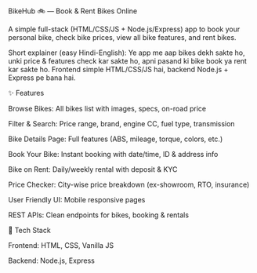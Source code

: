 BikeHub 🚲 — Book & Rent Bikes Online

A simple full-stack (HTML/CSS/JS + Node.js/Express) app to book your personal bike, check bike prices, view all bike features, and rent bikes.

Short explainer (easy Hindi-English):
Ye app me aap bikes dekh sakte ho, unki price & features check kar sakte ho, apni pasand ki bike book ya rent kar sakte ho. Frontend simple HTML/CSS/JS hai, backend Node.js + Express pe bana hai.

✨ Features

Browse Bikes: All bikes list with images, specs, on-road price

Filter & Search: Price range, brand, engine CC, fuel type, transmission

Bike Details Page: Full features (ABS, mileage, torque, colors, etc.)

Book Your Bike: Instant booking with date/time, ID & address info

Bike on Rent: Daily/weekly rental with deposit & KYC

Price Checker: City-wise price breakdown (ex-showroom, RTO, insurance)

User Friendly UI: Mobile responsive pages

REST APIs: Clean endpoints for bikes, booking & rentals

🧱 Tech Stack

Frontend: HTML, CSS, Vanilla JS 

Backend: Node.js, Express
